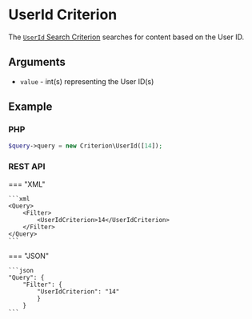 # UserId Criterion

The [`UserId` Search Criterion](https://github.com/ibexa/core/blob/main/src/contracts/Repository/Values/Content/Query/Criterion/UserId.php)
searches for content based on the User ID.

## Arguments

- `value` - int(s) representing the User ID(s)

## Example

### PHP

``` php
$query->query = new Criterion\UserId([14]);
```

### REST API

=== "XML"

    ```xml
    <Query>
        <Filter>
            <UserIdCriterion>14</UserIdCriterion>
        </Filter>
    </Query>
    ```

=== "JSON"

    ```json
    "Query": {
        "Filter": {
            "UserIdCriterion": "14"
            }
        }
    ```